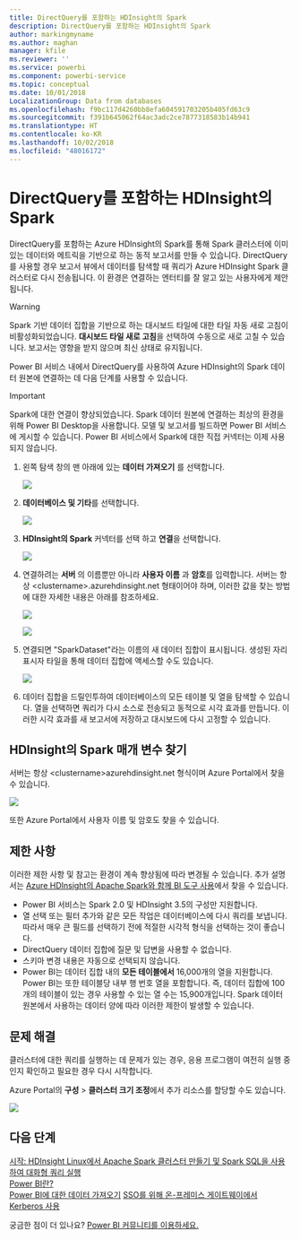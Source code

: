 ```yaml
---
title: DirectQuery를 포함하는 HDInsight의 Spark
description: DirectQuery를 포함하는 HDInsight의 Spark
author: markingmyname
ms.author: maghan
manager: kfile
ms.reviewer: ''
ms.service: powerbi
ms.component: powerbi-service
ms.topic: conceptual
ms.date: 10/01/2018
LocalizationGroup: Data from databases
ms.openlocfilehash: f9bc117d4260bb8efa604591703205b405fd63c9
ms.sourcegitcommit: f391b645062f64ac3adc2ce7877318583b14b941
ms.translationtype: HT
ms.contentlocale: ko-KR
ms.lasthandoff: 10/02/2018
ms.locfileid: "48016172"
---
```

# <a name="spark-on-hdinsight-with-directquery"></a>DirectQuery를 포함하는 HDInsight의 Spark

DirectQuery를 포함하는 Azure HDInsight의 Spark를 통해 Spark 클러스터에 이미 있는 데이터와 메트릭을 기반으로 하는 동적 보고서를 만들 수 있습니다. DirectQuery를 사용할 경우 보고서 뷰에서 데이터를 탐색할 때 쿼리가 Azure HDInsight Spark 클러스터로 다시 전송됩니다. 이 환경은 연결하는 엔터티를 잘 알고 있는 사용자에게 제안됩니다.

> [!WARNING]
> Spark 기반 데이터 집합을 기반으로 하는 대시보드 타일에 대한 타일 자동 새로 고침이 비활성화되었습니다. **대시보드 타일 새로 고침**을 선택하여 수동으로 새로 고칠 수 있습니다. 보고서는 영향을 받지 않으며 최신 상태로 유지됩니다. 

Power BI 서비스 내에서 DirectQuery를 사용하여 Azure HDInsight의 Spark 데이터 원본에 연결하는 데 다음 단계를 사용할 수 있습니다.

> [!Important]
> Spark에 대한 연결이 향상되었습니다.  Spark 데이터 원본에 연결하는 최상의 환경을 위해 Power BI Desktop을 사용합니다.  모델 및 보고서를 빌드하면 Power BI 서비스에 게시할 수 있습니다.  Power BI 서비스에서 Spark에 대한 직접 커넥터는 이제 사용되지 않습니다.

1. 왼쪽 탐색 창의 맨 아래에 있는 **데이터 가져오기** 를 선택합니다.

     ![](media/spark-on-hdinsight-with-direct-connect/spark-getdata.png)
2. **데이터베이스 및 기타**를 선택합니다.

     ![](media/spark-on-hdinsight-with-direct-connect/spark-getdata-databases.png)
3. **HDInsight의 Spark** 커넥터를 선택 하고 **연결**을 선택합니다.

     ![](media/spark-on-hdinsight-with-direct-connect/spark-getdata-databases-connect.png)
4. 연결하려는 **서버** 의 이름뿐만 아니라 **사용자 이름** 과 **암호**를 입력합니다. 서버는 항상 \<clustername\>.azurehdinsight.net 형태이어야 하며, 이러한 값을 찾는 방법에 대한 자세한 내용은 아래를 참조하세요.

     ![](media/spark-on-hdinsight-with-direct-connect/spark-server-name.png)

     ![](media/spark-on-hdinsight-with-direct-connect/spark-username.png)
5. 연결되면 "SparkDataset"라는 이름의 새 데이터 집합이 표시됩니다. 생성된 자리 표시자 타일을 통해 데이터 집합에 액세스할 수도 있습니다.

     ![](media/spark-on-hdinsight-with-direct-connect/spark-dataset.png)
6. 데이터 집합을 드릴인투하여 데이터베이스의 모든 테이블 및 열을 탐색할 수 있습니다. 열을 선택하면 쿼리가 다시 소스로 전송되고 동적으로 시각 효과를 만듭니다. 이러한 시각 효과를 새 보고서에 저장하고 대시보드에 다시 고정할 수 있습니다.

## <a name="finding-your-spark-on-hdinsight-parameters"></a>HDInsight의 Spark 매개 변수 찾기

서버는 항상 \<clustername\>azurehdinsight.net 형식이며 Azure Portal에서 찾을 수 있습니다.

![](media/spark-on-hdinsight-with-direct-connect/spark-server-name-parameter.png)

또한 Azure Portal에서 사용자 이름 및 암호도 찾을 수 있습니다.

## <a name="limitations"></a>제한 사항

이러한 제한 사항 및 참고는 환경이 계속 향상됨에 따라 변경될 수 있습니다. 추가 설명서는 [Azure HDInsight의 Apache Spark와 함께 BI 도구 사용](https://azure.microsoft.com/documentation/articles/hdinsight-apache-spark-use-bi-tools/)에서 찾을 수 있습니다.

* Power BI 서비스는 Spark 2.0 및 HDInsight 3.5의 구성만 지원합니다.
* 열 선택 또는 필터 추가와 같은 모든 작업은 데이터베이스에 다시 쿼리를 보냅니다. 따라서 매우 큰 필드를 선택하기 전에 적절한 시각적 형식을 선택하는 것이 좋습니다.
* DirectQuery 데이터 집합에 질문 및 답변을 사용할 수 없습니다.
* 스키마 변경 내용은 자동으로 선택되지 않습니다.
* Power BI는 데이터 집합 내의 **모든 테이블에서** 16,000개의 열을 지원합니다. Power BI는 또한 테이블당 내부 행 번호 열을 포함합니다. 즉, 데이터 집합에 100개의 테이블이 있는 경우 사용할 수 있는 열 수는 15,900개입니다. Spark 데이터 원본에서 사용하는 데이터 양에 따라 이러한 제한이 발생할 수 있습니다.

## <a name="troubleshooting"></a>문제 해결

클러스터에 대한 쿼리를 실행하는 데 문제가 있는 경우, 응용 프로그램이 여전히 실행 중인지 확인하고 필요한 경우 다시 시작합니다.

Azure Portal의 **구성** > **클러스터 크기 조정**에서 추가 리소스를 할당할 수도 있습니다.

![](media/spark-on-hdinsight-with-direct-connect/spark-scale.png)

## <a name="next-steps"></a>다음 단계

[시작: HDInsight Linux에서 Apache Spark 클러스터 만들기 및 Spark SQL을 사용하여 대화형 쿼리 실행](https://azure.microsoft.com/documentation/articles/hdinsight-apache-spark-jupyter-spark-sql)  
[Power BI란?](power-bi-overview.md)  
[Power BI에 대한 데이터 가져오기](service-get-data.md)
[SSO를 위해 온-프레미스 게이트웨이에서 Kerberos 사용](service-gateway-kerberos-for-sso-pbi-to-on-premises-data.md)

궁금한 점이 더 있나요? [Power BI 커뮤니티를 이용하세요.](http://community.powerbi.com/)